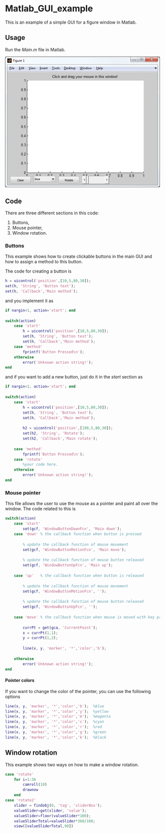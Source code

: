 # Matlab_GUI_example

This is an example of a simple GUI for a figure window in Matlab.

## Usage

Run the *Main.m* file in Matlab.

![image1](/images/matlab.gif?raw=true)

## Code

There are three different sections in this code:
1. Buttons,
2. Mouse pointer,
3. Window rotation.

### Buttons

This example shows how to create clickable buttons in the main GUI and how to assign a method to this button.

The code for creating a button is 
```matlab
h = uicontrol('position',[10,5,80,30]);
set(h, 'String', 'Button text');
set(h, 'Callback','Main method');
```
and you implement it as

```matlab
if nargin<1, action='start'; end

switch(action)
	case 'start'    
		h = uicontrol('position',[10,5,80,30]);
		set(h, 'String', 'Button text');
		set(h, 'Callback','Main method');
	case 'method'
		fprintf('Button Pressed\n');
	otherwise
		error('Unknown action string!');
end
```
and if you want to add a new button, just do it in the *start* section as
```matlab
if nargin<1, action='start'; end

switch(action)
	case 'start'    
		h = uicontrol('position',[10,5,80,30]);
		set(h, 'String', 'Button text');
		set(h, 'Callback','Main method');
		
		h2 = uicontrol('position',[190,5,80,30]);
		set(h2, 'String', 'Rotate');
		set(h2, 'Callback','Main rotate');

	case 'method'
		fprintf('Button Pressed\n');
	case 'rotate'
		%your code here.
	otherwise
		error('Unknown action string!');
end
```
### Mouse pointer

This file allows the user to use the mouse as a pointer and paint all over the window. The code related to this is
```matlab
switch(action)
	case 'start'    
		set(gcf, 'WindowButtonDownFcn', 'Main down');
	case 'down' % the callback function when button is pressed
		
		% update the callback function of mouse movement
		set(gcf, 'WindowButtonMotionFcn', 'Main move');
		
		% update the callback function of mouse button released
		set(gcf, 'WindowButtonUpFcn', 'Main up');

	case 'up'   % the callback function when button is released

		% update the callback function of mouse movement
		set(gcf, 'WindowButtonMotionFcn', '');
		
		% update the callback function of mouse button released
		set(gcf, 'WindowButtonUpFcn', '');
		
	case 'move' % the callback function when mouse is moved with key pressed

		currPt = get(gca, 'CurrentPoint');
		x = currPt(1,1);
		y = currPt(1,2);

		line(x, y, 'marker', '*','color','b');
		
	otherwise
		error('Unknown action string!');
end
```
#### Pointer colors

If you want to change the color of the pointer, you can use the following options
```matlab
line(x, y, 'marker', '*','color','b');	%blue
line(x, y, 'marker', '*','color','y');	%yellow
line(x, y, 'marker', '*','color','m');	%magenta
line(x, y, 'marker', '*','color','c');	%cyan
line(x, y, 'marker', '*','color','r');	%red
line(x, y, 'marker', '*','color','g');	%green
line(x, y, 'marker', '*','color','k');	%black
```

## Window rotation

This example shows two ways on how to make a window rotation.
```matlab
case 'rotate'
	for i=1:36
		camroll(10)
		drawnow
	end
case 'rotate2'
	slider = findobj(0, 'tag', 'sliderBox');
	valueSlider=get(slider, 'value');
	valueSlider=floor(valueSlider*100);
	valueSliderTotal=valueSlider*360/100;
	view([valueSliderTotal,90])
```